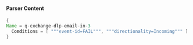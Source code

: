 #### Parser Content
```Java
{
Name = q-exchange-dlp-email-in-3
  Conditions = [ """event-id=FAIL""", """directionality=Incoming""" ]
}
```